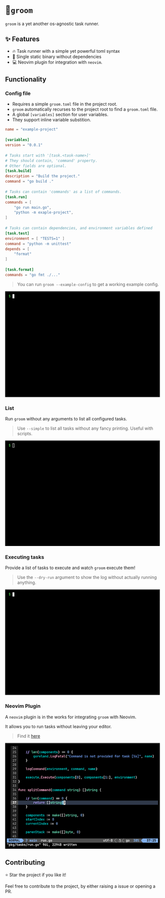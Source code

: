 # 🧹`groom`

`groom` is a yet another os-agnostic task runner.

## ✨ Features

- 🔥 Task runner with a simple yet powerful toml syntax
- 🧹 Single static binary without dependencies
- 💻 Neovim plugin for integration with `neovim`.

## Functionality

### Config file

- Requires a simple `groom.toml` file in the project root.
- `groom` automatically recurses to the project root to find a `groom.toml` file.
- A global `[variables]` section for user variables.
- They support inline variable substition.

```toml
name = "example-project"

[variables]
version = "0.0.1"

# Tasks start with '[task.<task-name>]'
# They should contain, 'command' property.
# Other fields are optional.
[task.build]
description = "Build the project."
command = "go build ."

# Tasks can contain 'commands' as a list of commands.
[task.run]
commands = [
    "go run main.go",
    "python -m exaple-project",
]

# Tasks can contain dependencies, and environment variables defined
[task.test]
environment = [ "TESTS=1" ]
command = "python -m unittest"
depends = [
    "format"
]

[task.format]
commands = "go fmt ./..."
```

> You can run `groom --example-config` to get a working example config.

![help](./gifs/help.gif)

### List

Run `groom` without any arguments to list all configured tasks.

> Use `--simple` to list all tasks without any fancy printing. Useful with scripts.

![list](./gifs/list.gif)

### Executing tasks

Provide a list of tasks to execute and watch `groom` execute them!

>  Use the `--dry-run` argument to show the log without actually running anything.

![build](./gifs/build.gif)

### Neovim Plugin

A `neovim` plugin is in the works for integrating `groom` with Neovim.

It allows you to run tasks without leaving your editor.

> Find it [here](https://github.com/pspiagicw/groom.nvim)

![plugin](./gifs/plugin.gif)

## Contributing

⭐ Star the project if you like it!

Feel free to contribute to the project, by either raising a issue or opening a PR.
